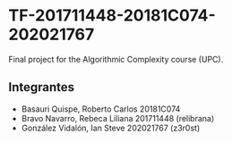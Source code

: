 # TF-201711448-20181C074-202021767
Final project for the Algorithmic Complexity course (UPC).
## Integrantes
- Basauri Quispe, Roberto Carlos 20181C074 
- Bravo Navarro, Rebeca Liliana 201711448 (relibrana)
- González Vidalón, Ian Steve 202021767 (z3r0st)
